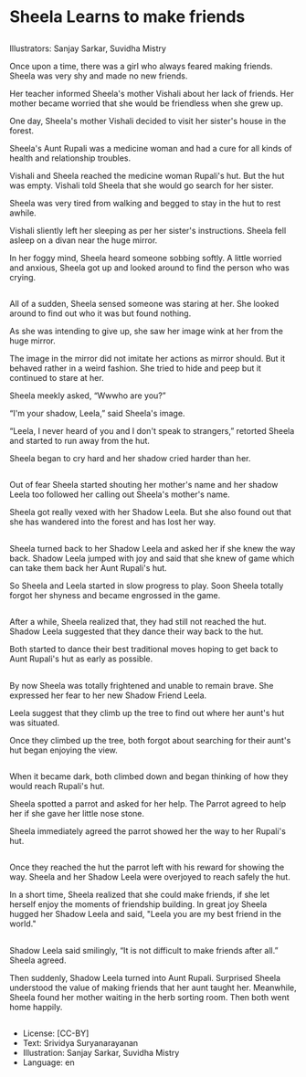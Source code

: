 # Sheela Learns to make friends

##
Illustrators: Sanjay Sarkar, Suvidha Mistry

Once upon a time, there was a girl who always feared making friends. Sheela was very shy and made no new friends.

Her teacher informed Sheela's mother Vishali about her lack of friends. Her mother became worried that she would be friendless when she grew up.

One day, Sheela's mother Vishali decided to visit her sister's house in the forest.

Sheela's Aunt Rupali was a medicine woman and had a cure for all kinds of health and relationship troubles.

Vishali and Sheela reached the medicine woman Rupali's hut. But the hut was empty. Vishali told Sheela that she would go search for her sister.

Sheela was very tired from walking and begged to stay in the hut to rest awhile.

Vishali sliently left her sleeping as per her sister's instructions. Sheela fell asleep on a divan near the huge mirror.

In her foggy mind, Sheela heard someone sobbing softly. A little worried and anxious, Sheela got up and looked around to find the person who was crying.

##
All of a sudden, Sheela sensed someone was staring at her. She looked around to find out who it was but found nothing.

As she was intending to give up, she saw her image wink at her from the huge mirror.

The image in the mirror did not imitate her actions as mirror should. But it behaved rather in a weird fashion. She tried to hide and peep but it continued to stare at her.

Sheela meekly asked, “Wwwho are you?”

“I'm your shadow, Leela,” said Sheela's image.

“Leela, I never heard of you and I don't speak to strangers,” retorted Sheela and started to run away from the hut.

Sheela began to cry hard and her shadow cried harder than her.

##
Out of fear Sheela started shouting her mother's name and her shadow Leela too followed her calling out Sheela's mother's name.

Sheela got really vexed with her Shadow Leela. But she also found out that she has wandered into the forest and has lost her way.

##
Sheela turned back to her Shadow Leela and asked her if she knew the way back. Shadow Leela jumped with joy and said that she knew of game which can take them back her Aunt Rupali's hut.

So Sheela and Leela started in slow progress to play. Soon Sheela totally forgot her shyness and became engrossed in the game.

##
After a while, Sheela realized that, they had still not reached the hut. Shadow Leela suggested that they dance their way back to the hut.

Both started to dance their best traditional moves hoping to get back to Aunt Rupali's hut as early as possible.

##
By now Sheela was totally frightened and unable to remain brave. She expressed her fear to her new Shadow Friend Leela.

Leela suggest that they climb up the tree to find out where her aunt's hut was situated.

Once they climbed up the tree, both forgot about searching for their aunt's hut began enjoying the view.

##
When it became dark, both climbed down and began thinking of how they would reach Rupali's hut.

Sheela spotted a parrot and asked for her help. The Parrot agreed to help her if she gave her little nose stone.

Sheela immediately agreed the parrot showed her the way to her Rupali's hut.

##
Once they reached the hut the parrot left with his reward for showing the way. Sheela and her Shadow Leela were overjoyed to reach safely the hut.

In a short time, Sheela realized that she could make friends, if she let herself enjoy the moments of friendship building. In great joy Sheela hugged her Shadow Leela and said, "Leela you are my best friend in the world."

##
Shadow Leela said smilingly, “It is not difficult to make friends after all.” Sheela agreed.

Then suddenly, Shadow Leela turned into Aunt Rupali. Surprised Sheela understood the value of making friends that her aunt taught her. Meanwhile, Sheela found her mother waiting in the herb sorting room. Then both went home happily.

##
* License: [CC-BY]
* Text: Srividya Suryanarayanan
* Illustration: Sanjay Sarkar, Suvidha Mistry
* Language: en
